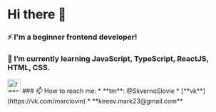 # Hi there 👋
### ⚡ I'm a beginner frontend developer!
### 🌱 I’m currently learning JavaScript, TypeScript, ReactJS, HTML, CSS.
<div>
  <img align="left" alt="react" width="30px" src="https://cdn.svgporn.com/logos/react.svg" />
</div> </br>
### 📫 How to reach me: 
 * **tm**: @SkvernoSlovie
 * [**vk**](https://vk.com/marclovin)
 * **kireev.mark23@gmail.com**
<!--
**SkvernoSlovie/SkvernoSlovie** is a ✨ _special_ ✨ repository because its `README.md` (this file) appears on your GitHub profile.

Here are some ideas to get you started:

- 🔭 I’m currently working on ...
- 🌱 I’m currently learning ...
- 👯 I’m looking to collaborate on ...
- 🤔 I’m looking for help with ...
- 💬 Ask me about ...
- 📫 How to reach me: ...
- 😄 Pronouns: ...
- ⚡ Fun fact: ...
-->
